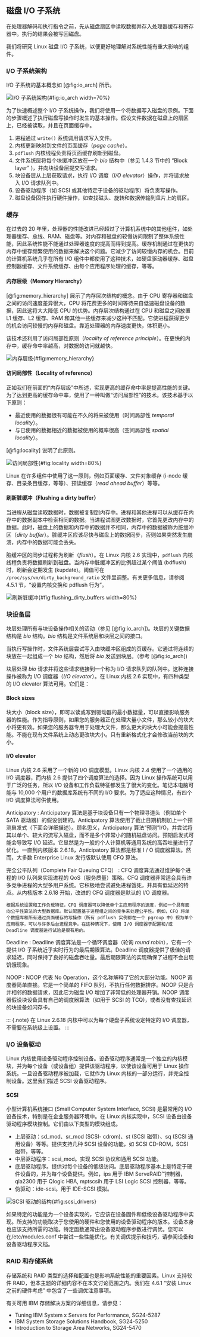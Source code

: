 ## 磁盘 I/O 子系统
在处理器解码和执行指令之前，先从磁盘扇区中读取数据并存入处理器缓存和寄存器中。执行的结果会被写回磁盘。

我们将研究 Linux 磁盘 I/O 子系统，以便更好地理解对系统性能有重大影响的组件。

### I/O 子系统架构
I/O 子系统的基本概念如 [@fig:io_arch] 所示。

![I/O 子系统架构](images/io_arch.jpg){#fig:io_arch width=70%}

为了快速概述整个 I/O 子系统操作，我们将使用一个将数据写入磁盘的示例。下面的步骤概述了执行磁盘写操作时发生的基本操作。假设文件数据在磁盘上的扇区上，已经被读取，并且在页面缓存中。

1. 进程通过 `write()` 系统调用请求写入文件。
2. 内核更新映射到文件的页面缓存（_page cache_）。
3. `pdflush` 内核线程负责将页面缓存刷新到磁盘。
4. 文件系统层将每个块缓冲区放在一个 _bio_ 结构中（参见 1.4.3 节中的 “Block layer” )，并向块设备层提交写请求。
5. 块设备层从上层获取请求，执行 I/O 调度（_I/O elevator_）操作，并将请求放入 I/O 请求队列中。
6. 设备驱动程序（如 SCSI 或其他特定于设备的驱动程序）将负责写操作。
7. 磁盘设备固件执行硬件操作，如查找磁头、旋转和数据传输到盘片上的扇区。

### 缓存
在过去的 20 年里，处理器的性能改进已经超过了计算机系统中的其他组件，如处理器缓存、总线、RAM、磁盘等。对内存和磁盘的较慢访问限制了整体系统性能，因此系统性能不能通过处理器速度的提高而得到提高。缓存机制通过在更快的内存中缓存频繁使用的数据来解决这个问题。它减少了访问较慢内存的机会。目前的计算机系统几乎在所有 I/O 组件中都使用了这种技术，如硬盘驱动器缓存、磁盘控制器缓存、文件系统缓存、由每个应用程序处理的缓存，等等。

#### 内存层级（Memory Hierarchy）
[@fig:memory_hierarchy] 展示了内存层次结构的概念。由于 CPU 寄存器和磁盘之间的访问速度差异很大，CPU 将花费更多的时间等待来自低速磁盘设备的数据，因此这将大大降低 CPU 的优势。内存层次结构通过在 CPU 和磁盘之间放置 L1 缓存、L2 缓存、RAM 和其他一些缓存来减少这种不匹配。它使进程获得更少的机会访问较慢的内存和磁盘。靠近处理器的内存速度更快，体积更小。

该技术还利用了访问局部性原则（_locality of reference principle_）。在更快的内存中，缓存命中率越高，对数据的访问就越快。

![内存层级](images/memory_hierarchy.jpg){#fig:memory_hierarchy}

#### 访问局部性（Locality of reference）
正如我们在前面的“内存层级”中所述，实现更高的缓存命中率是提高性能的关键。为了达到更高的缓存命中率，使用了一种叫做“访问局部性”的技术。该技术基于以下原则：

- 最近使用的数据很有可能在不久的将来被使用（时间局部性 _temporal locality_）。
- 与已使用的数据相近的数据被使用的概率很高（空间局部性 _spatial locality_）。

[@fig:locality] 说明了此原则。

![访问局部性](images/locality.jpg){#fig:locality width=80%}

Linux 在许多组件中使用了这一原则，例如页面缓存、文件对象缓存 (i-node 缓存、目录条目缓存，等等）、预读缓存（_read ahead buffer_）等等。

#### 刷新脏缓冲（Flushing a dirty buffer）
当进程从磁盘读取数据时，数据被复制到内存中。进程和其他进程可以从缓存在内存中的数据副本中检索相同的数据。当进程试图更改数据时，它首先更改内存中的数据。此时，磁盘上的数据和内存中的数据并不相同，内存中的数据被称为脏缓冲区（_dirty buffer_）。脏缓冲区应该尽快与磁盘上的数据同步，否则如果突然发生崩溃，内存中的数据可能会丢失。

脏缓冲区的同步过程称为刷新（_flush_）。在 Linux 内核 2.6 实现中，`pdflush` 内核线程负责将数据刷新到磁盘。当内存中脏缓冲区的比例超过某个阈值 (bdflush) 时，刷新会定期发生 (kupdate)。阈值可在 `/proc/sys/vm/dirty_background_ratio` 文件里调整。有关更多信息，请参阅 4.5.1 节，“设置内核交换和 pdflush 行为”。

![刷新脏缓冲](images/flushing_dirty_buffers.jpg){#fig:flushing_dirty_buffers width=80%}

### 块设备层
块层处理所有与块设备操作相关的活动（参见 [@fig:io_arch])。块层的关键数据结构是 _bio_ 结构。_bio_ 结构是文件系统层和块层之间的接口。

当执行写操作时，文件系统层尝试写入由块缓冲区组成的页缓存。它通过将连续的块放在一起组成一个 _bio_ 结构，然后将 _bio_ 发送到块层。（参考 [@fig:io_arch])

块层处理 _bio_ 请求并将这些请求链接到一个称为 I/O 请求队列的队列中。这种连接操作被称为 I/O 调度器（_I/O elevator_）。在 Linux 内核 2.6 实现中，有四种类型的 I/O elevator 算法可用。它们是：

#### Block sizes
块大小（block size），即可以读或写到驱动器的最小数据量，可以直接影响服务器的性能。作为指导原则，如果您的服务器正在处理大量小文件，那么较小的块大小将更有效。如果您的服务器专用于处理大文件，那么更大的块大小可能会提高性能。不能在现有文件系统上动态更改块大小。只有重新格式化才会修改当前块的大小。

#### I/O elevator
Linux 内核 2.6 采用了一个新的 I/O 调度模型。Linux 内核 2.4 使用了一个通用的 I/O 调度器，而内核 2.6 提供了四个调度算法的选择。因为 Linux 操作系统可以用于广泛的任务，所以 I/O 设备和工作负载特征都发生了很大的变化。笔记本电脑可能与 10,000 个用户的数据库系统有不同的 I/O 要求。为了适应这种情况，有四个 I/O 调度算法可供使用。

Anticipatory
:    Anticipatory 算法是基于块设备只有一个物理寻道头（例如单个 SATA 驱动器）的假设创建的。Anticipatory 算法使用了截止日期机制加上一个预测启发式（下面会详细描述）。顾名思义，Anticipatory 算法“预测”I/O，并尝试将其以单个、较大的流写入磁盘，而不是多个非常小的随机磁盘访问。预期启发式可能会导致写 I/O 延迟。它显然是为一般的个人计算机等通用系统的高吞吐量进行了优化。一直到内核版本 2.6.18，Anticipatory 算法都是标准 I / O 调度器算法。然而，大多数 Enterprise Linux 发行版默认使用 CFQ 算法。

完全公平队列（Complete Fair Queuing  CFQ）
:    CFQ 调度算法通过维护每个进程的 I/O 队列来实现进程的 QoS（服务质量）策略。CFQ 调度器非常适合具有许多竞争进程的大型多用户系统。它积极地尝试避免进程饿死，并具有低延迟的特点。从内核版本 2.6.18 开始，改进的 CFQ 调度器是默认的 I/O 调度器。

    根据系统设置和工作负载特征，CFQ 调度器可以降低单个主应用程序的速度，例如一个具有面向公平性算法的大型数据库。默认配置基于进程组之间的竞争来处理公平性。例如，CFQ 将单个数据库和所有通过页面缓存的写操作（所有 pdflush 实例都在一个 pgroup 中）视为单个应用程序，可以与许多后台进程竞争。在这种情况下，使用 I/O 调度器子配置和/或 Deadline 调度器进行试验是很有用的。

Deadline
:    Deadline 调度算法是一个循环调度器（轮询 _round robin_），它有一个提供 I/O 子系统近乎实时行为的最后期限算法。Deadline 调度器提供了极佳的请求延迟，同时保持了良好的磁盘吞吐量。最后期限算法的实现确保了进程不会出现饥饿现象。

NOOP
:    NOOP 代表 No Operation，这个名称解释了它的大部分功能。NOOP 调度器简单直接。它是一个简单的 FIFO 队列，不执行任何数据排序。NOOP 只是合并相邻的数据请求，因此它为磁盘 I/O 增加了非常低的处理器开销。NOOP 调度器假设块设备具有自己的调度器算法（如用于 SCSI 的 TCQ)，或者没有查找延迟的块设备如闪存卡。

::: {.note}
在 Linux 2.6.18 内核中可以为每个硬盘子系统设定特定的 I/O 调度器，不需要在系统级上设置。
:::

### I/O 设备驱动
Linux 内核使用设备驱动程序控制设备。设备驱动程序通常是一个独立的内核模块，并为每个设备（或设备组）提供该驱动程序，以使该设备可用于 Linux 操作系统。一旦设备驱动程序被加载，它就作为 Linux 内核的一部分运行，并完全控制设备。这里我们描述 SCSI 设备驱动程序。

#### SCSI
小型计算机系统接口 (Small Computer System Interface, SCSI) 是最常用的 I/O 设备技术，特别是在企业服务器环境中。在 Linux 内核实现中，SCSI 设备由设备驱动程序模块控制。它们由以下类型的模块组成。

- 上层驱动：sd_mod、sr_mod (SCSI- cdrom)、st (SCSI 磁带）、sq (SCSI 通用设备）等等。提供支持几种 SCSI 设备的功能，如 SCSI CD-ROM，SCSI 磁带，等等。
- 中层驱动程序：scsi_mod。实现 SCSI 协议和通用 SCSI 功能。
- 底层驱动程序。提供对每个设备的低级访问。底层驱动程序基本上是特定于硬件设备的，并为每个设备提供。例如，ips 用于 IBM ServeRAID™控制器，qla2300 用于 Qlogic HBA, mptscsih 用于 LSI Logic SCSI 控制器，等等。
- 伪驱动：ide-scsi。用于 IDE-SCSI 模拟。

![SCSI 驱动的结构](images/scsi_drivers.jpg){#fig:scsi_drivers}

如果特定的功能是为一个设备实现的，它应该在设备固件和低级设备驱动程序中实现。所支持的功能取决于您使用的硬件和您使用的设备驱动程序的版本。设备本身也应该支持所需的功能。特定函数通常由设备驱动程序参数进行调优。您可以在/etc/modules.conf 中尝试一些性能优化。有关调优提示和技巧，请参阅设备和设备驱动程序文档。

### RAID 和存储系统
存储系统和 RAID 类型的选择和配置也是影响系统性能的重要因素。Linux 支持软件 RAID，但本主题的详细内容不在本文讨论范围之内。我们在 4.6.1 “安装 Linux 之前的硬件考虑” 中包含了一些调优注意事项。

有关可用 IBM 存储解决方案的详细信息，请参见：
- Tuning IBM System x Servers for Performance, SG24-5287
- IBM System Storage Solutions Handbook, SG24-5250
- Introduction to Storage Area Networks, SG24-5470
